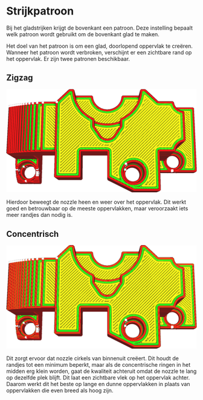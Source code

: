 Strijkpatroon
====
Bij het gladstrijken krijgt de bovenkant een patroon. Deze instelling bepaalt welk patroon wordt gebruikt om de bovenkant glad te maken.

Het doel van het patroon is om een ​​glad, doorlopend oppervlak te creëren. Wanneer het patroon wordt verbroken, verschijnt er een zichtbare rand op het oppervlak. Er zijn twee patronen beschikbaar.
<!--screenshot {
"image_path": "ironing_enabled_enabled.png",
"modellen": [
    {
        "script": "dial_brace.scad",
        "transformatie": ["schaal(0.5)"]
    }
],
"camerapositie": [0, 14, 83],
"instellingen": {
    "laaghoogte": 0.2,
    "ironing_enabled": true
},
"kleuren": 64
}-->
Zigzag
----
![Zigzag gladmakend patroon](../../../articles/images/ironing_enabled_enabled.png)

Hierdoor beweegt de nozzle heen en weer over het oppervlak. Dit werkt goed en betrouwbaar op de meeste oppervlakken, maar veroorzaakt iets meer randjes dan nodig is.

<!--screenshot {
"image_path": "strijkpatroon.png",
"modellen": [
    {
        "script": "dial_brace.scad",
        "transformatie": ["schaal(0.5)"]
    }
],
"camerapositie": [0, 14, 83],
"instellingen": {
    "laaghoogte": 0.2,
    "strijken_enabled": waar,
    "ironing_pattern": "concentrisch"
},
"kleuren": 64
}-->
Concentrisch
----
![Concentrisch gladstrijkpatroon](../../../articles/images/ironing_pattern.png)

Dit zorgt ervoor dat nozzle cirkels van binnenuit creëert. Dit houdt de randjes tot een minimum beperkt, maar als de concentrische ringen in het midden erg klein worden, gaat de kwaliteit achteruit omdat de nozzle te lang op dezelfde plek blijft. Dit laat een zichtbare vlek op het oppervlak achter. Daarom werkt dit het beste op lange en dunne oppervlakken in plaats van oppervlakken die even breed als hoog zijn.